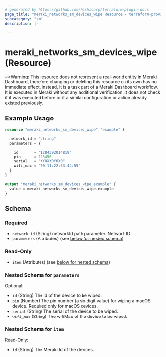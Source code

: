 ```yaml
---
# generated by https://github.com/hashicorp/terraform-plugin-docs
page_title: "meraki_networks_sm_devices_wipe Resource - terraform-provider-meraki"
subcategory: "sm"
description: |-
  
---
```


# meraki_networks_sm_devices_wipe (Resource)





~>Warning: This resource does not represent a real-world entity in Meraki Dashboard, therefore changing or deleting this resource on its own has no immediate effect. Instead, it is a task part of a Meraki Dashboard workflow. It is executed in Meraki without any additional verification. It does not check if it was executed before or if a similar configuration or action 
already existed previously.


## Example Usage

```terraform
resource "meraki_networks_sm_devices_wipe" "example" {

  network_id = "string"
  parameters = {

    id       = "1284392014819"
    pin      = 123456
    serial   = "XY0XX0Y0X0"
    wifi_mac = "00:11:22:33:44:55"
  }
}

output "meraki_networks_sm_devices_wipe_example" {
  value = meraki_networks_sm_devices_wipe.example
}
```

<!-- schema generated by tfplugindocs -->
## Schema

### Required

- `network_id` (String) networkId path parameter. Network ID
- `parameters` (Attributes) (see [below for nested schema](#nestedatt--parameters))

### Read-Only

- `item` (Attributes) (see [below for nested schema](#nestedatt--item))

<a id="nestedatt--parameters"></a>
### Nested Schema for `parameters`

Optional:

- `id` (String) The id of the device to be wiped.
- `pin` (Number) The pin number (a six digit value) for wiping a macOS device. Required only for macOS devices.
- `serial` (String) The serial of the device to be wiped.
- `wifi_mac` (String) The wifiMac of the device to be wiped.


<a id="nestedatt--item"></a>
### Nested Schema for `item`

Read-Only:

- `id` (String) The Meraki Id of the devices.
